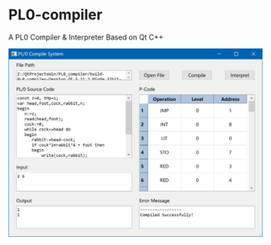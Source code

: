 # PL0-compiler
A PL0 Compiler &amp; Interpreter Based on Qt C++

![image](https://github.com/zhnyuren/PL0-compiler/blob/master/res.png)
